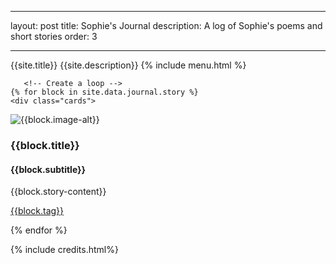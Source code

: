 ---
layout: post 
title: Sophie's Journal 
description: A log of Sophie's poems and short stories 
order: 3
___

{{site.title}}
{{site.description}}
{% include menu.html %}

    
       <!-- Create a loop -->
    {% for block in site.data.journal.story %}
    <div class="cards">
<div class="card">
    <div class="pic">
        <img src="{{block.image}}" alt="{{block.image-alt}}">
    </div>
        <div class="content">
            <h3 class="title">{{block.title}}</h3>
           <h4>{{block.subtitle}}</h4>
           <p>{{block.story-content}}</p>
           <p><a href="{{block.tag-link}}">{{block.tag}}</a></p>
        </div>
    </div>
</div>
{% endfor %}


{% include credits.html%}
